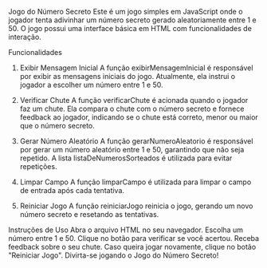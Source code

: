 Jogo do Número Secreto
Este é um jogo simples em JavaScript onde o jogador tenta adivinhar um número secreto gerado aleatoriamente entre 1 e 50. O jogo possui uma interface básica em HTML com funcionalidades de interação.

Funcionalidades
1. Exibir Mensagem Inicial
A função exibirMensagemInicial é responsável por exibir as mensagens iniciais do jogo. Atualmente, ela instrui o jogador a escolher um número entre 1 e 50.

2. Verificar Chute
A função verificarChute é acionada quando o jogador faz um chute. Ela compara o chute com o número secreto e fornece feedback ao jogador, indicando se o chute está correto, menor ou maior que o número secreto.

3. Gerar Número Aleatório
A função gerarNumeroAleatorio é responsável por gerar um número aleatório entre 1 e 50, garantindo que não seja repetido. A lista listaDeNumerosSorteados é utilizada para evitar repetições.

4. Limpar Campo
A função limparCampo é utilizada para limpar o campo de entrada após cada tentativa.

5. Reiniciar Jogo
A função reiniciarJogo reinicia o jogo, gerando um novo número secreto e resetando as tentativas.

Instruções de Uso
Abra o arquivo HTML no seu navegador.
Escolha um número entre 1 e 50.
Clique no botão para verificar se você acertou.
Receba feedback sobre o seu chute.
Caso queira jogar novamente, clique no botão "Reiniciar Jogo".
Divirta-se jogando o Jogo do Número Secreto!
